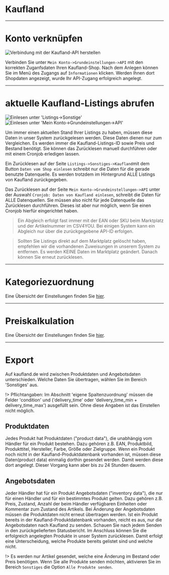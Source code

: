 # Kaufland

***
# Konto verknüpfen

![Verbindung mit der Kaufland-API herstellen](https://data.csv4you.com/media/image/guide/interface/kaufland/kaufland-api-zugangsdaten-hinterlegen.png ':zoom :size=30%')

Verbinden Sie unter `Mein Konto->Grundeinstellungen->API` mit den korrekten Zuganfsdaten Ihren Kaufland-Shop.
Nach dem Anlegen können Sie im Menü des Zugangs auf `Informationen` klicken. Werden Ihnen dort Shopdaten angezeigt, wurde Ihr API-Zugang erfolgreich angelegt.


***
# aktuelle Kaufland-Listings abrufen

![Einlesen unter 'Listings->Sonstige'](https://data.csv4you.com/media/image/guide/api/api-zuruecklesen-listings.png ':zoom :size=30%')
![Einlesen unter 'Mein Konto->Grundeinstellungen->API'](https://data.csv4you.com/media/image/guide/api/api-zuruecklesen-meinkonto.png ':zoom :size=30%')

Um immer einen aktuellen Stand Ihrer Listings zu haben, müssen diese Daten in unser System zurückgelesen werden. Diese Daten dienen nur zum Vergleichen.
Es werden immer die Kaufland-Listings-ID sowie Preis und Bestand benötigt. Sie können das Zurücklesen manuell durchführen oder mit einem Cronjob erledigen lassen.

Ein Zurücklesen auf der Seite `Listings->Sonstiges->Kaufland`mit dem Button `Daten vom Shop einlesen` schreibt nur die Daten für die gerade benutzte Datenquelle.
Es werden trotzdem im Hintergrund ALLE Listings von Kaufland zurückgegeben.

Das Zurücklesen auf der Seite `Mein Konto->Grundeinstellungen->API` unter der Auswahl `Cronjob: Daten von Kaufland einlesen`, schreibt die Daten für ALLE Datenquellen.
Sie müssen also nicht für jede Datenquelle das Zurücklesen durchführen. Dieses ist aber nur möglich, wenn Sie einen Cronjob hierfür eingerichtet haben.

> Ein Abgleich erfolgt fast immer mit der EAN oder SKU beim Marktplatz und der Artikelnummer im CSV4YOU. Bei einigen System kann ein Abgleich nur über die zurückgegebene API-ID erfolgen.

> Sollten Sie Listings direkt auf dem Marktplatz gelöscht haben, empfehlen wir die vorhandenen Zuweisungen in unserem System zu entfernen.
Es werden KEINE Daten im Marktplatz geändert. Danach können Sie erneut zurücklesen.


***
# Kategoriezuordnung

Eine Übersicht der Einstellungen finden Sie [hier](export/categories).


***
# Preiskalkulation

Eine Übersicht der Einstellungen finden Sie [hier](export/pricecalculation).


***
# Export

Auf kaufland.de wird zwischen Produktdaten und Angebotsdaten unterschieden. Welche Daten Sie übertragen, wählen Sie im Bereich 'Sonstiges' aus.

!> Pflichtangaben: Im Abschnitt 'eigene Spaltenzuordnung' müssen die Felder 'condition' und ('delivery_time' oder 'delivery_time_min + delivery_time_max') ausgefüllt sein. Ohne diese Angaben ist das Einstellen nicht möglich.


## Produktdaten

Jedes Produkt hat Produktdaten ("product data"), die unabhängig vom Händler für ein Produkt bestehen. Dazu gehören z.B. EAN, Produktbild, Produkttitel, Hersteller, Farbe, Größe oder Zielgruppe.
Wenn ein Produkt noch nicht in der Kaufland-Produktdatenbank vorhanden ist, müssen diese Daten(product data) einmalig dorthin gesendet werden. Damit werden diese dort angelegt. Dieser Vorgang kann aber bis zu 24 Stunden dauern.


## Angebotsdaten

Jeder Händler hat für ein Produkt Angebotsdaten ("inventory data"), die nur für einen Händler und für ein bestimmtes Produkt gelten. Dazu gehören z.B. Preis, Zustand, Anzahl der beim Händler verfügbaren Einheiten oder Kommentar zum Zustand des Artikels. Bei Änderung der Angebotsdaten müssen die Produktdaten nicht erneut übertragen werden.
Ist ein Produkt bereits in der Kaufland-Produktdatenbank vorhanden, reicht es aus, nur die Angebotsdaten nach Kaufland zu senden. Schauen Sie nach jedem Senden in den zurückgelieferten Statusbericht. Im Anschluss können Sie die erfolgreich angelegten Produkte in unser System zurücklesen. Damit erfolgt eine Unterscheidung, welche Produkte bereits gelistet sind und welche nicht.

!> Es werden nur Artikel gesendet, welche eine Änderung im Bestand oder Preis benötigen. Wenn Sie alle Produkte senden möchten, aktivieren Sie im Bereich `Sonstiges` die Option `Alle Produkte senden`.